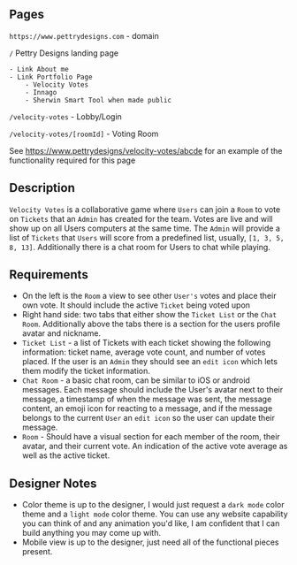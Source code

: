 ## Pages
`https://www.pettrydesigns.com` - domain

`/` Pettry Designs landing page

    - Link About me
    - Link Portfolio Page 
        - Velocity Votes
        - Innago
        - Sherwin Smart Tool when made public

`/velocity-votes` - Lobby/Login

`/velocity-votes/[roomId]` -  Voting Room

See https://www.pettrydesigns/velocity-votes/abcde for an example of the functionality required for this page

## Description

`Velocity Votes` is a collaborative game where `Users` can join a `Room` to vote on `Tickets` that an `Admin` has created for the team. Votes are live and will show up on all Users computers at the same time. The  `Admin` will provide a list of `Tickets` that `Users` will score from a predefined list, usually, `[1, 3, 5, 8, 13]`. Additionally there is a chat room for Users to chat while playing. 

##  Requirements
- On the left is the `Room` a view to see other `User's` votes and place their own vote. It should include the active `Ticket` being voted upon
- Right hand side: two tabs that either show the `Ticket List` or the `Chat Room`. Additionally above the tabs there is a section for the users profile avatar and nickname. 
- `Ticket List` -  a list of Tickets with each ticket showing the following information: ticket name, average vote count, and number of votes placed. If the user is an `Admin` they should see an `edit icon` which lets them modify the ticket information.
- `Chat Room` - a basic chat room, can be similar to iOS or android messages. Each message should include the User's avatar next to their message, a timestamp of when the message was sent, the message content, an emoji icon for reacting to a message, and if the message belongs to the current `User` an `edit icon` so the user can update their message. 
- `Room` - Should have a visual section for each member of the room, their avatar, and their current vote. An indication of the active vote average as well as the active ticket. 

## Designer Notes
- Color theme is up to the designer, I would just request a `dark mode` color theme and a `light mode` color theme. You can use any website capability you can think of and any animation you'd like, I am confident that I can build anything you may come up with.
- Mobile view is up to the designer, just need all of the functional pieces present. 
